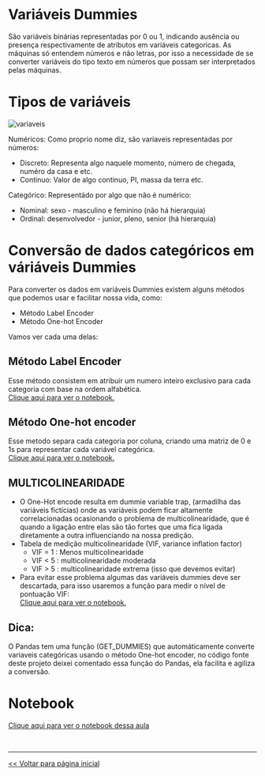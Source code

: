 # Variáveis Dummies

São variáveis binárias representadas por 0 ou 1, indicando ausência ou presença respectivamente de atributos em variáveis categoricas. As máquinas só entendem números e não letras, por isso a necessidade de se converter variáveis do tipo texto em números que possam ser interpretados pelas máquinas.  

# Tipos de variáveis

![variaveis](https://user-images.githubusercontent.com/115194365/212817323-822179a9-966b-4092-8da0-643c96fe3b86.png)<br>

Numéricos: Como proprio nome diz, são variaveis representadas por números:
   * Discreto: Representa algo naquele momento, número de chegada, numéro da casa e etc.
   * Continuo: Valor de algo continuo, PI, massa da terra etc.

Categórico: Representádo por algo que não é numérico:
   * Nominal: sexo - masculino e feminino (não há hierarquia)
   * Ordinal: desenvolvedor - junior, pleno, senior (há hierarquia)

# Conversão de dados categóricos em váriáveis Dummies
Para converter os dados em variáveis Dummies existem alguns métodos que podemos usar e facilitar nossa vida, como:

   * Método Label Encoder
   * Método One-hot Encoder

Vamos ver cada uma delas:

## Método Label Encoder
Esse método consistem em atribuir um numero inteiro exclusivo para cada categoria com base na ordem alfabética.<br>
<a href='https://github.com/dev-daniel-amorim/DS-Variaveis_Dummies/blob/main/Label%20e%20one-hot%20encoder.ipynb'> Clique aqui para ver o notebook. </a><br>

## Método One-hot encoder
Esse metodo separa cada categoria por coluna, criando uma matriz de 0 e 1s para representar cada variável categórica.<br>
<a href='https://github.com/dev-daniel-amorim/DS-Variaveis_Dummies/blob/main/Label%20e%20one-hot%20encoder.ipynb'> Clique aqui para ver o notebook. </a><br>

## MULTICOLINEARIDADE

   * O One-Hot encode resulta em dummie variable trap, (armadilha das variáveis fictícias) onde as variáveis podem ficar altamente correlacionadas ocasionando o problema de multicolinearidade, que é quando a ligação entre elas são tão fortes que uma fica ligada diretamente a outra influenciando na nossa predição. <br>
   * Tabela de medição multicolinearidade (VIF, variance inflation factor)
        - VIF = 1 : Menos multicolinearidade
        - VIF < 5 : multicolinearidade moderada
        - VIF > 5 : multicolinearidade extrema (isso que devemos evitar)
   * Para evitar esse problema algumas das variáveis dummies deve ser descartada, para isso usaremos a função para medir o nível de pontuação VIF:<br>
<a href='https://github.com/dev-daniel-amorim/DS-Variaveis_Dummies/blob/main/Label%20e%20one-hot%20encoder.ipynb'> Clique aqui para ver o notebook. </a><br>

## Dica:
O Pandas tem uma função (GET_DUMMIES) que automáticamente converte variaveis categóricas usando o método One-hot encoder, no código fonte deste projeto deixei comentado essa função do Pandas, ela facilita e agiliza a conversão.

# Notebook
[Clique aqui para ver o notebook dessa aula](https://github.com/dev-daniel-amorim/DS-Variaveis_Dummies/blob/main/Label%20e%20one-hot%20encoder.ipynb)

<br>
<hr>

[<< Voltar para página inicial](https://github.com/dev-daniel-amorim)
